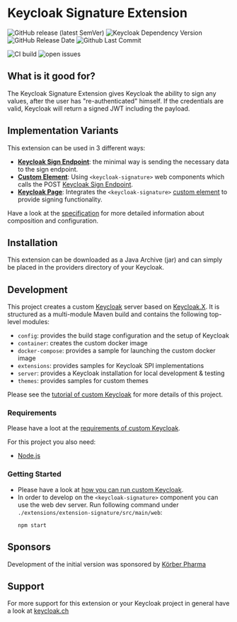 Keycloak Signature Extension
===============

![GitHub release (latest SemVer)](https://img.shields.io/github/v/release/inventage/keycloak-signature-extension?sort=semver)
![Keycloak Dependency Version](https://img.shields.io/badge/Keycloak-22.0.1-blue)
![GitHub Release Date](https://img.shields.io/github/release-date-pre/inventage/keycloak-signature-extension)
![Github Last Commit](https://img.shields.io/github/last-commit/inventage/keycloak-signature-extension)

![CI build](https://github.com/inventage/keycloak-signature-extension/actions/workflows/build-pipeline.yml/badge.svg)
![open issues](https://img.shields.io/github/issues/inventage/keycloak-signature-extension)

## What is it good for?

The Keycloak Signature Extension gives Keycloak the ability to sign any values, after the user has "re-authenticated" himself. If the credentials are valid, Keycloak will return a signed JWT including the payload.

## Implementation Variants

This extension can be used in 3 different ways:

- **[Keycloak Sign Endpoint](./SPECIFICATION.md#1-Keycloak-Sign-Endpoint)**: the minimal way is sending the necessary data to the sign endpoint.
- **[Custom Element](./SPECIFICATION.md#2-Custom-Element)**: Using `<keycloak-signature>` web components which calls the POST [Keycloak Sign Endpoint](./SPECIFICATION.md#1-Keycloak-Sign-Endpoint).
- **[Keycloak Page](./SPECIFICATION.md#3-Keycloak-Page)**: Integrates the `<keycloak-signature>` [custom element](./SPECIFICATION.md#2-Custom-Element) to provide signing functionality.

Have a look at the [specification](./SPECIFICATION.md) for more detailed information about composition and configuration.

## Installation

This extension can be downloaded as a Java Archive (jar) and can simply be placed in the
providers directory of your Keycloak.

## Development

This project creates a custom [Keycloak] server based on [Keycloak.X]. It is structured as a multi-module Maven build and contains the following top-level modules:

- `config`: provides the build stage configuration and the setup of Keycloak
- `container`: creates the custom docker image
- `docker-compose`: provides a sample for launching the custom docker image
- `extensions`: provides samples for Keycloak SPI implementations
- `server`: provides a Keycloak installation for local development & testing
- `themes`: provides samples for custom themes

Please see the [tutorial of custom Keycloak](https://keycloak.ch/keycloak-tutorials/tutorial-custom-keycloak/) for more details of this project.

### Requirements

Please have a loot at the [requirements of custom Keycloak](https://keycloak.ch/keycloak-tutorials/tutorial-custom-keycloak/#requirements).

For this project you also need:

- [Node.js]

### Getting Started

- Please have a look at [how you can run custom Keycloak](https://keycloak.ch/keycloak-tutorials/tutorial-custom-keycloak/#usage).
- In order to develop on the `<keycloak-signature>` component you can use the web dev server. Run following command under `./extensions/extension-signature/src/main/web`:
    ```shell
    npm start
    ```
     
## Sponsors

Development of the initial version was sponsored by [Körber Pharma](https://www.koerber-pharma.com/)

## Support

For more support for this extension or your Keycloak project in general have a look
at [keycloak.ch](https://keycloak.ch)

[Keycloak]: https://keycloak.org
[Keycloak.X]: https://www.keycloak.org/migration/migrating-to-quarkus
[Node.js]: https://nodejs.org/
